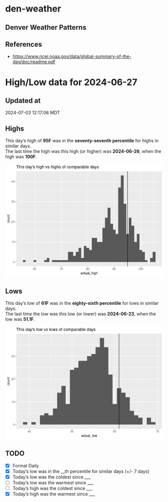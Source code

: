 # den-weather


## Denver Weather Patterns

## References

- <https://www.ncei.noaa.gov/data/global-summary-of-the-day/doc/readme.pdf>

# High/Low data for 2024-06-27

## Updated at

2024-07-03 12:17:06 MDT

## Highs

This day’s high of **95F** was in the **seventy-seventh percentile** for
highs in similar days.  
The last time the high was this high (or higher) was **2024-06-26**,
when the high was **100F**.

![](readme_files/figure-commonmark/unnamed-chunk-4-1.png)

## Lows

This day’s low of **61F** was in the **eighty-sixth percentile** for
lows in similar days.  
The last time the low was this low (or lower) was **2024-06-23**, when
the low was **51.1F**.

![](readme_files/figure-commonmark/unnamed-chunk-6-1.png)

## TODO

- [x] Format Daily
- [x] Today’s low was in the \_\_th percentile for similar days (+/- 7
  days)
- [x] Today’s low was the coldest since \_\_\_
- [ ] Today’s low was the warmest since \_\_\_
- [ ] Today’s high was the coldest since \_\_\_
- [x] Today’s high was the warmest since \_\_\_
